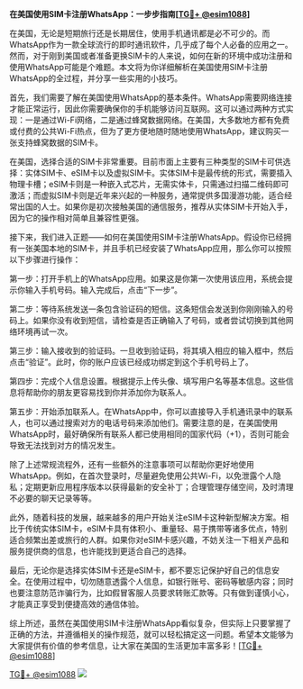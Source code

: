 **在美国使用SIM卡注册WhatsApp：一步步指南[[TG💪+ @esim1088](https://t.me/s/esim1088)]**

在美国，无论是短期旅行还是长期居住，使用手机通讯都是必不可少的。而WhatsApp作为一款全球流行的即时通讯软件，几乎成了每个人必备的应用之一。然而，对于刚到美国或者准备更换SIM卡的人来说，如何在新的环境中成功注册和使用WhatsApp可能是个难题。本文将为你详细解析在美国使用SIM卡注册WhatsApp的全过程，并分享一些实用的小技巧。

首先，我们需要了解在美国使用WhatsApp的基本条件。WhatsApp需要网络连接才能正常运行，因此你需要确保你的手机能够访问互联网。这可以通过两种方式实现：一是通过Wi-Fi网络，二是通过蜂窝数据网络。在美国，大多数地方都有免费或付费的公共Wi-Fi热点，但为了更方便地随时随地使用WhatsApp，建议购买一张支持蜂窝数据的SIM卡。

在美国，选择合适的SIM卡非常重要。目前市面上主要有三种类型的SIM卡可供选择：实体SIM卡、eSIM卡以及虚拟SIM卡。实体SIM卡是最传统的形式，需要插入物理卡槽；eSIM卡则是一种嵌入式芯片，无需实体卡，只需通过扫描二维码即可激活；而虚拟SIM卡则是近年来兴起的一种服务，通常提供多国漫游功能，适合经常出国的人士。如果你是初次接触美国的通信服务，推荐从实体SIM卡开始入手，因为它的操作相对简单且兼容性更强。

接下来，我们进入正题——如何在美国使用SIM卡注册WhatsApp。假设你已经拥有一张美国本地的SIM卡，并且手机已经安装了WhatsApp应用，那么你可以按照以下步骤进行操作：

第一步：打开手机上的WhatsApp应用。如果这是你第一次使用该应用，系统会提示你输入手机号码。输入完成后，点击“下一步”。

第二步：等待系统发送一条包含验证码的短信。这条短信会发送到你刚刚输入的号码上。如果你没有收到短信，请检查是否正确输入了号码，或者尝试切换到其他网络环境再试一次。

第三步：输入接收到的验证码。一旦收到验证码，将其填入相应的输入框中，然后点击“验证”。此时，你的账户应该已经成功绑定到这个手机号码上了。

第四步：完成个人信息设置。根据提示上传头像、填写用户名等基本信息。这些信息将帮助你的朋友更容易找到你并添加你为联系人。

第五步：开始添加联系人。在WhatsApp中，你可以直接导入手机通讯录中的联系人，也可以通过搜索对方的电话号码来添加他们。需要注意的是，在美国使用WhatsApp时，最好确保所有联系人都已使用相同的国家代码（+1），否则可能会导致无法找到对方的情况发生。

除了上述常规流程外，还有一些额外的注意事项可以帮助你更好地使用WhatsApp。例如，在首次登录时，尽量避免使用公共Wi-Fi，以免泄露个人隐私；定期更新应用程序版本以获得最新的安全补丁；合理管理存储空间，及时清理不必要的聊天记录等等。

此外，随着科技的发展，越来越多的用户开始关注eSIM卡这种新型解决方案。相比于传统实体SIM卡，eSIM卡具有体积小、重量轻、易于携带等诸多优点，特别适合频繁出差或旅行的人群。如果你对eSIM卡感兴趣，不妨关注一下相关产品和服务提供商的信息，也许能找到更适合自己的选择。

最后，无论你是选择实体SIM卡还是eSIM卡，都不要忘记保护好自己的信息安全。在使用过程中，切勿随意透露个人信息，如银行账号、密码等敏感内容；同时也要注意防范诈骗行为，比如假冒客服人员要求转账汇款等。只有做到谨慎小心，才能真正享受到便捷高效的通信体验。

综上所述，虽然在美国使用SIM卡注册WhatsApp看似复杂，但实际上只要掌握了正确的方法，并遵循相关的操作规范，就可以轻松搞定这一问题。希望本文能够为大家提供有价值的参考信息，让大家在美国的生活更加丰富多彩！[[TG💪+ @esim1088](https://t.me/s/esim1088)]

[TG💪+ @esim1088](https://t.me/s/esim1088) ![](https://i.postimg.cc/4NQfJmqS/Snipaste-2025-05-13-00-14-12.png)